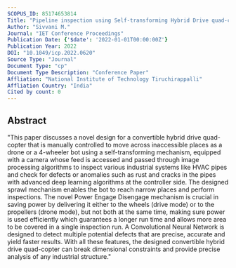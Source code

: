 ```yaml
---
SCOPUS_ID: 85174653814
Title: "Pipeline inspection using Self-transforming Hybrid Drive quad-copter"
Author: "Sivvani M."
Journal: "IET Conference Proceedings"
Publication Date: {'$date': '2022-01-01T00:00:00Z'}
Publication Year: 2022
DOI: "10.1049/icp.2022.0620"
Source Type: "Journal"
Document Type: "cp"
Document Type Description: "Conference Paper"
Affliation: "National Institute of Technology Tiruchirappalli"
Affliation Country: "India"
Cited by count: 0
---
```


## Abstract
"This paper discusses a novel design for a convertible hybrid drive quad-copter that is manually controlled to move across inaccessible places as a drone or a 4-wheeler bot using a self-transforming mechanism, equipped with a camera whose feed is accessed and passed through image processing algorithms to inspect various industrial systems like HVAC pipes and check for defects or anomalies such as rust and cracks in the pipes with advanced deep learning algorithms at the controller side. The designed sprawl mechanism enables the bot to reach narrow places and perform inspections. The novel Power Engage Disengage mechanism is crucial in saving power by delivering it either to the wheels (drive mode) or to the propellers (drone mode), but not both at the same time, making sure power is used efficiently which guarantees a longer run time and allows more area to be covered in a single inspection run. A Convolutional Neural Network is designed to detect multiple potential defects that are precise, accurate and yield faster results. With all these features, the designed convertible hybrid drive quad-copter can break dimensional constraints and provide precise analysis of any industrial structure."
